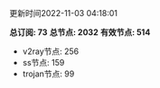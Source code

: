 更新时间2022-11-03 04:18:01

**总订阅: 73**
**总节点: 2032**
**有效节点: 514**
- v2ray节点: 256
- ss节点: 159
- trojan节点: 99
